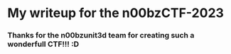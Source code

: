 # My writeup for the n00bzCTF-2023
### Thanks for the n00bzunit3d team for creating such a wonderfull CTF!!! :D
